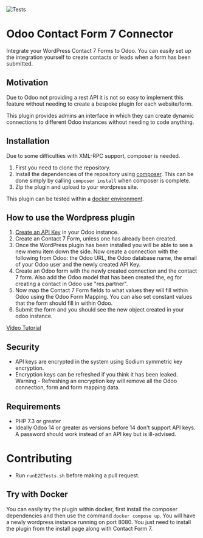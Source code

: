 ![Tests](https://github.com/Jack-Dane/odoo-wp-plugin/actions/workflows/run-tests.yml/badge.svg)

# Odoo Contact Form 7 Connector

Integrate your WordPress Contact 7 Forms to Odoo. You can easily set up the integration yourself to create contacts or leads when a form has been submitted. 

## Motivation

Due to Odoo not providing a rest API it is not so easy to implement this feature without needing to create a bespoke plugin for each website/form. 

This plugin provides admins an interface in which they can create dynamic connections to different Odoo instances without needing to code anything.  

## Installation

Due to some difficulties with XML-RPC support, composer is needed. 

1. First you need to clone the repository. 
2. Install the dependencies of the repository using [composer](https://getcomposer.org/). This can be done simply by calling `composer install` when composer is complete. 
3. Zip the plugin and upload to your wordpress site. 


This plugin can be tested within a [docker environment](https://hub.docker.com/_/wordpress). 

## How to use the Wordpress plugin

1. [Create an API Key](https://www.odoo.com/documentation/16.0/developer/api/external_api.html#api-keys) in your Odoo instance. 
2. Create an Contact 7 Form, unless one has already been created. 
3. Once the WordPress plugin has been installed you will be able to see a new menu item down the side. Now create a connection with the following from Odoo: the Odoo URL, the Odoo database name, the email of your Odoo user and the newly created API Key. 
4. Create an Odoo form with the newly created connection and the contact 7 form. Also add the Odoo model that has been created the, eg for creating a contact in Odoo use "res.partner".
5. Now map the Contact 7 Form fields to what values they will fill within Odoo using the Odoo Form Mapping. You can also set constant values that the form should fill in within Odoo. 
6. Submit the form and you should see the new object created in your odoo instance. 

[Video Tutorial](https://www.youtube.com/watch?v=xhAvrEaBXAA)

## Security

* API keys are encrypted in the system using Sodium symmetric key encryption.
* Encryption keys can be refreshed if you think it has been leaked. Warning - Refreshing an encryption key will remove all the Odoo connection, form and form mapping data. 

## Requirements

* PHP 7.3 or greater
* Ideally Odoo 14 or greater as versions before 14 don't support API keys. A password should work instead of an API key but is ill-advised. 

# Contributing
* Run `runE2ETests.sh` before making a pull request. 

## Try with Docker

You can easily try the plugin within docker, first install the composer dependencies and then use the command `docker compose up`. You will have a newly wordpress instance running on port 8080. You just need to install the plugin from the install page along with Contact Form 7. 
